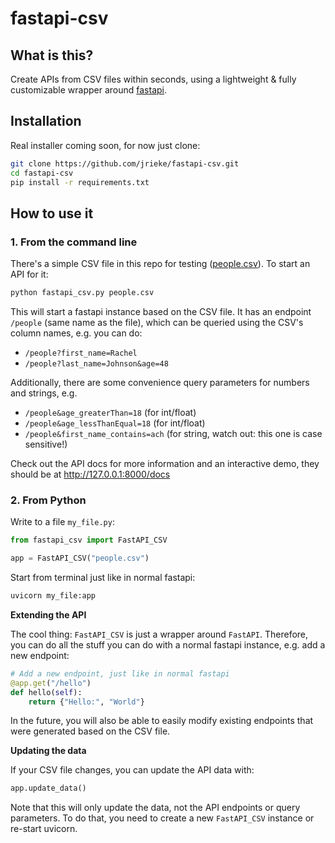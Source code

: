 # fastapi-csv

## What is this?

Create APIs from CSV files within seconds, using a lightweight & fully customizable 
wrapper around [fastapi](https://fastapi.tiangolo.com/). 


## Installation

Real installer coming soon, for now just clone:

```bash
git clone https://github.com/jrieke/fastapi-csv.git
cd fastapi-csv
pip install -r requirements.txt
```


## How to use it

### 1. From the command line

There's a simple CSV file in this repo for testing ([people.csv](people.csv)). To start 
an API for it:

```bash
python fastapi_csv.py people.csv
```

This will start a fastapi instance based on the CSV file. It has an endpoint `/people` 
(same name as the file), which can be queried using the CSV's column names, e.g. you can 
do:

- `/people?first_name=Rachel`
- `/people?last_name=Johnson&age=48`
   
Additionally, there are some convenience query parameters for numbers and strings, e.g. 

- `/people&age_greaterThan=18` (for int/float)
- `/people&age_lessThanEqual=18` (for int/float)
- `/people&first_name_contains=ach` (for string, watch out: this one is case sensitive!)

Check out the API docs for more information and an interactive demo, they should be at
http://127.0.0.1:8000/docs


### 2. From Python

Write to a file `my_file.py`:

```python
from fastapi_csv import FastAPI_CSV

app = FastAPI_CSV("people.csv")
```

Start from terminal just like in normal fastapi:

```bash
uvicorn my_file:app
```

**Extending the API**

The cool thing: `FastAPI_CSV` is just a wrapper around `FastAPI`. Therefore, you can do 
all the stuff you can do with a normal fastapi instance, e.g. add a new endpoint:

```python
# Add a new endpoint, just like in normal fastapi
@app.get("/hello")
def hello(self):
    return {"Hello:", "World"}
```

In the future, you will also be able to easily modify existing endpoints that were generated
based on the CSV file.


**Updating the data**

If your CSV file changes, you can update the API data with:

```python
app.update_data()
```

Note that this will only update the data, not the API endpoints or query parameters. 
To do that, you need to create a new `FastAPI_CSV` instance or re-start uvicorn.
